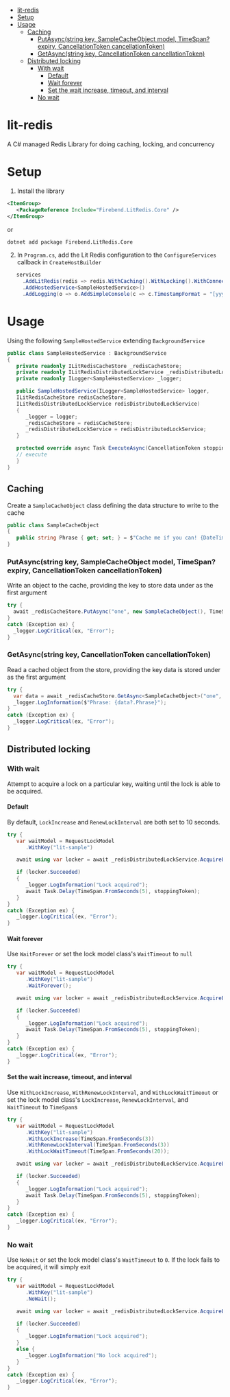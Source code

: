 - [lit-redis](#lit-redis)
- [Setup](#setup)
- [Usage](#usage)
  - [Caching](#caching)
    - [PutAsync(string key, SampleCacheObject model, TimeSpan? expiry, CancellationToken cancellationToken)](#putasyncstring-key-samplecacheobject-model-timespan-expiry-cancellationtoken-cancellationtoken)
    - [GetAsync(string key, CancellationToken cancellationToken)](#getasyncstring-key-cancellationtoken-cancellationtoken)
  - [Distributed locking](#distributed-locking)
    - [With wait](#with-wait)
      - [Default](#default)
      - [Wait forever](#wait-forever)
      - [Set the wait increase, timeout, and interval](#set-the-wait-increase-timeout-and-interval)
    - [No wait](#no-wait)

# lit-redis
A C# managed Redis Library for doing caching, locking, and concurrency

# Setup

1. Install the library
```xml
<ItemGroup>
   <PackageReference Include="Firebend.LitRedis.Core" />
</ItemGroup>
```
or 
```bash
dotnet add package Firebend.LitRedis.Core
```

2. In `Program.cs`, add the Lit Redis configuration to the `ConfigureServices` callback in `CreateHostBuilder`
```csharp
   services
     .AddLitRedis(redis => redis.WithCaching().WithLocking().WithConnectionString("localhost:6379,defaultDatabase=0"))
     .AddHostedService<SampleHostedService>()
     .AddLogging(o => o.AddSimpleConsole(c => c.TimestampFormat = "[yyy-MM-dd HH:mm:ss] "));
```

# Usage

Using the following `SampleHostedService` extending `BackgroundService`

```csharp
public class SampleHostedService : BackgroundService
{
   private readonly ILitRedisCacheStore _redisCacheStore;
   private readonly ILitRedisDistributedLockService _redisDistributedLockService;
   private readonly ILogger<SampleHostedService> _logger;

   public SampleHostedService(ILogger<SampleHostedService> logger,
   ILitRedisCacheStore redisCacheStore,
   ILitRedisDistributedLockService redisDistributedLockService)
   {
      _logger = logger;
      _redisCacheStore = redisCacheStore;
      _redisDistributedLockService = redisDistributedLockService;
   }

   protected override async Task ExecuteAsync(CancellationToken stoppingToken) {
   // execute
   }
}
```

## Caching

Create a `SampleCacheObject` class defining the data structure to write to the cache

```csharp
public class SampleCacheObject
{
   public string Phrase { get; set; } = $"Cache me if you can! {DateTime.Now}";
}
```

### PutAsync(string key, SampleCacheObject model, TimeSpan? expiry, CancellationToken cancellationToken)

Write an object to the cache, providing the key to store data under as the first argument

```csharp
try {
  await _redisCacheStore.PutAsync("one", new SampleCacheObject(), TimeSpan.FromMinutes(5), stoppingToken);
}
catch (Exception ex) {
  _logger.LogCritical(ex, "Error");
}
```

### GetAsync(string key, CancellationToken cancellationToken)

Read a cached object from the store, providing the key data is stored under as the first argument

```csharp
try {
  var data = await _redisCacheStore.GetAsync<SampleCacheObject>("one", stoppingToken);
  _logger.LogInformation($"Phrase: {data?.Phrase}");
}
catch (Exception ex) {
  _logger.LogCritical(ex, "Error");
}
```

## Distributed locking

### With wait

Attempt to acquire a lock on a particular key, waiting until the lock is able to be acquired.

#### Default

By default, `LockIncrease` and `RenewLockInterval` are both set to 10 seconds.

```csharp
try {
   var waitModel = RequestLockModel
      .WithKey("lit-sample")

   await using var locker = await _redisDistributedLockService.AcquireLockAsync(waitModel, stoppingToken);

   if (locker.Succeeded)
   {
      _logger.LogInformation("Lock acquired");
      await Task.Delay(TimeSpan.FromSeconds(5), stoppingToken);
   }
}
catch (Exception ex) {
   _logger.LogCritical(ex, "Error");
}
```

#### Wait forever

Use `WaitForever` or set the lock model class's `WaitTimeout` to `null`

```csharp
try {
   var waitModel = RequestLockModel
      .WithKey("lit-sample")
      .WaitForever();

   await using var locker = await _redisDistributedLockService.AcquireLockAsync(waitModel, stoppingToken);

   if (locker.Succeeded)
   {
      _logger.LogInformation("Lock acquired");
      await Task.Delay(TimeSpan.FromSeconds(5), stoppingToken);
   }
}
catch (Exception ex) {
   _logger.LogCritical(ex, "Error");
}
```

#### Set the wait increase, timeout, and interval

Use `WithLockIncrease`, `WithRenewLockInterval`, and `WithLockWaitTimeout` or set the lock model class's `LockIncrease`, `RenewLockInterval`, and `WaitTimeout` to `TimeSpan`s

```csharp
try {
   var waitModel = RequestLockModel
      .WithKey("lit-sample")
      .WithLockIncrease(TimeSpan.FromSeconds(3))
      .WithRenewLockInterval(TimeSpan.FromSeconds(3))
      .WithLockWaitTimeout(TimeSpan.FromSeconds(20));

   await using var locker = await _redisDistributedLockService.AcquireLockAsync(waitModel, stoppingToken);

   if (locker.Succeeded)
   {
      _logger.LogInformation("Lock acquired");
      await Task.Delay(TimeSpan.FromSeconds(5), stoppingToken);
   }
}
catch (Exception ex) {
   _logger.LogCritical(ex, "Error");
}
```

### No wait

Use `NoWait` or set the lock model class's `WaitTimeout` to `0`. If the lock fails to be acquired, it will simply exit

```csharp
try {
   var waitModel = RequestLockModel
      .WithKey("lit-sample")
      .NoWait();

   await using var locker = await _redisDistributedLockService.AcquireLockAsync(waitModel, stoppingToken);

   if (locker.Succeeded)
   {
      _logger.LogInformation("Lock acquired");
   } 
   else {
      _logger.LogInformation("No lock acquired");
   }
}
catch (Exception ex) {
   _logger.LogCritical(ex, "Error");
}
```
